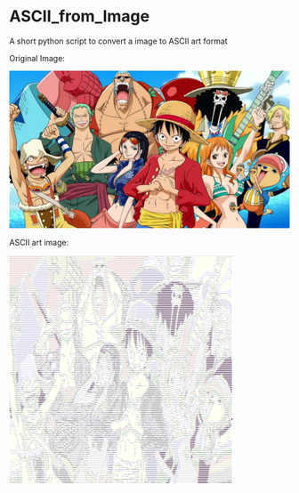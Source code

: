 # ASCII_from_Image

A short python script to convert a image to ASCII art format

Original Image:

![One-Piece](https://github.com/rafixcs/ASCII_from_Image/blob/main/asset/one_piece.jpg)

ASCII art image:

![One-Piece ASCII](https://github.com/rafixcs/ASCII_from_Image/blob/main/asset/one_piece_ascii.PNG)
